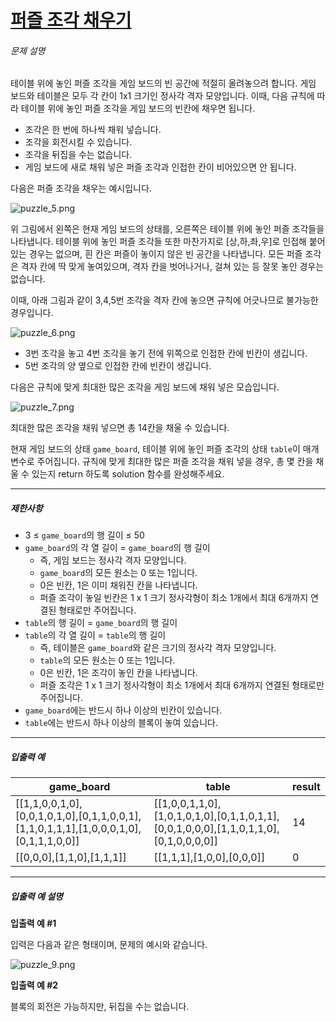 # [퍼즐 조각 채우기](https://school.programmers.co.kr/learn/courses/30/lessons/84021)


###### 문제 설명


테이블 위에 놓인 퍼즐 조각을 게임 보드의 빈 공간에 적절히 올려놓으려 합니다. 게임 보드와 테이블은 모두 각 칸이 1x1 크기인 정사각 격자 모양입니다. 이때, 다음 규칙에 따라 테이블 위에 놓인 퍼즐 조각을 게임 보드의 빈칸에 채우면 됩니다.


* 조각은 한 번에 하나씩 채워 넣습니다.
* 조각을 회전시킬 수 있습니다.
* 조각을 뒤집을 수는 없습니다.
* 게임 보드에 새로 채워 넣은 퍼즐 조각과 인접한 칸이 비어있으면 안 됩니다.


다음은 퍼즐 조각을 채우는 예시입니다.


![puzzle_5.png](https://grepp-programmers.s3.ap-northeast-2.amazonaws.com/files/production/ab4d8aa2-f282-4764-bb46-84d405464b90/puzzle_5.png)


위 그림에서 왼쪽은 현재 게임 보드의 상태를, 오른쪽은 테이블 위에 놓인 퍼즐 조각들을 나타냅니다. 테이블 위에 놓인 퍼즐 조각들 또한 마찬가지로 \[상,하,좌,우]로 인접해 붙어있는 경우는 없으며, 흰 칸은 퍼즐이 놓이지 않은 빈 공간을 나타냅니다. 모든 퍼즐 조각은 격자 칸에 딱 맞게 놓여있으며, 격자 칸을 벗어나거나, 걸쳐 있는 등 잘못 놓인 경우는 없습니다.


이때, 아래 그림과 같이 3,4,5번 조각을 격자 칸에 놓으면 규칙에 어긋나므로 불가능한 경우입니다.


![puzzle_6.png](https://grepp-programmers.s3.ap-northeast-2.amazonaws.com/files/production/70e371ad-4306-412b-b53b-25208e52a513/puzzle_6.png)


* 3번 조각을 놓고 4번 조각을 놓기 전에 위쪽으로 인접한 칸에 빈칸이 생깁니다.
* 5번 조각의 양 옆으로 인접한 칸에 빈칸이 생깁니다.


다음은 규칙에 맞게 최대한 많은 조각을 게임 보드에 채워 넣은 모습입니다.


![puzzle_7.png](https://grepp-programmers.s3.ap-northeast-2.amazonaws.com/files/production/dadd0bc1-8e38-4689-a480-26afa799a5a3/puzzle_7.png)


최대한 많은 조각을 채워 넣으면 총 14칸을 채울 수 있습니다.


현재 게임 보드의 상태 `game_board`, 테이블 위에 놓인 퍼즐 조각의 상태 `table`이 매개변수로 주어집니다. 규칙에 맞게 최대한 많은 퍼즐 조각을 채워 넣을 경우, 총 몇 칸을 채울 수 있는지 return 하도록 solution 함수를 완성해주세요.




---


##### 제한사항


* 3 ≤ `game_board`의 행 길이 ≤ 50
* `game_board`의 각 열 길이 \= `game_board`의 행 길이
	+ 즉, 게임 보드는 정사각 격자 모양입니다.
	+ `game_board`의 모든 원소는 0 또는 1입니다.
	+ 0은 빈칸, 1은 이미 채워진 칸을 나타냅니다.
	+ 퍼즐 조각이 놓일 빈칸은 1 x 1 크기 정사각형이 최소 1개에서 최대 6개까지 연결된 형태로만 주어집니다.
* `table`의 행 길이 \= `game_board`의 행 길이
* `table`의 각 열 길이 \= `table`의 행 길이
	+ 즉, 테이블은 `game_board`와 같은 크기의 정사각 격자 모양입니다.
	+ `table`의 모든 원소는 0 또는 1입니다.
	+ 0은 빈칸, 1은 조각이 놓인 칸을 나타냅니다.
	+ 퍼즐 조각은 1 x 1 크기 정사각형이 최소 1개에서 최대 6개까지 연결된 형태로만 주어집니다.
* `game_board`에는 반드시 하나 이상의 빈칸이 있습니다.
* `table`에는 반드시 하나 이상의 블록이 놓여 있습니다.




---


##### 입출력 예




| game\_board | table | result |
| --- | --- | --- |
| \[\[1,1,0,0,1,0],\[0,0,1,0,1,0],\[0,1,1,0,0,1],\[1,1,0,1,1,1],\[1,0,0,0,1,0],\[0,1,1,1,0,0]] | \[\[1,0,0,1,1,0],\[1,0,1,0,1,0],\[0,1,1,0,1,1],\[0,0,1,0,0,0],\[1,1,0,1,1,0],\[0,1,0,0,0,0]] | 14 |
| \[\[0,0,0],\[1,1,0],\[1,1,1]] | \[\[1,1,1],\[1,0,0],\[0,0,0]] | 0 |




---


##### 입출력 예 설명


**입출력 예 \#1**


입력은 다음과 같은 형태이며, 문제의 예시와 같습니다.


![puzzle_9.png](https://grepp-programmers.s3.ap-northeast-2.amazonaws.com/files/production/653b44d8-0fa6-42f8-aa9d-ceca639b0ad4/puzzle_9.png)


**입출력 예 \#2**


블록의 회전은 가능하지만, 뒤집을 수는 없습니다.



